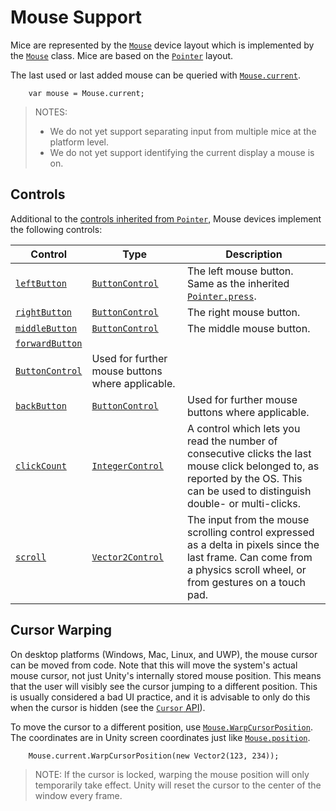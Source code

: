 # Mouse Support

Mice are represented by the [`Mouse`](../api/UnityEngine.InputSystem.Mouse.html) device layout which is implemented by the [`Mouse`](../api/UnityEngine.InputSystem.Mouse.html) class. Mice are based on the [`Pointer`](Pointers.md) layout.

The last used or last added mouse can be queried with [`Mouse.current`](../api/UnityEngine.InputSystem.Mouse.html#UnityEngine_InputSystem_Mouse_current).

```
    var mouse = Mouse.current;
```

>NOTES:
>* We do not yet support separating input from multiple mice at the platform level.
>* We do not yet support identifying the current display a mouse is on.

## Controls

Additional to the [controls inherited from `Pointer`](Pointers.md#controls), Mouse devices implement the following controls:

|Control|Type|Description|
|-------|----|-----------|
|[`leftButton`](../api/UnityEngine.InputSystem.Mouse.html#UnityEngine_InputSystem_Mouse_leftButton)|[`ButtonControl`](../api/UnityEngine.InputSystem.Controls.ButtonControl.html)|The left mouse button. Same as the inherited [`Pointer.press`](../api/UnityEngine.InputSystem.Pointer.html#UnityEngine_InputSystem_Pointer_press).|
|[`rightButton`](../api/UnityEngine.InputSystem.Mouse.html#UnityEngine_InputSystem_Mouse_rightButton)|[`ButtonControl`](../api/UnityEngine.InputSystem.Controls.ButtonControl.html)|The right mouse button.|
|[`middleButton`](../api/UnityEngine.InputSystem.Mouse.html#UnityEngine_InputSystem_Mouse_middleButton)|[`ButtonControl`](../api/UnityEngine.InputSystem.Controls.ButtonControl.html)|The middle mouse button.|
|[`forwardButton`](../api/UnityEngine.InputSystem.Mouse.html#UnityEngine_InputSystem_Mouse_forwardButton)
|[`ButtonControl`](../api/UnityEngine.InputSystem.Controls.ButtonControl.html)|Used for further mouse buttons where applicable.|
|[`backButton`](../api/UnityEngine.InputSystem.Mouse.html#UnityEngine_InputSystem_Mouse_backButton)|[`ButtonControl`](../api/UnityEngine.InputSystem.Controls.ButtonControl.html)|Used for further mouse buttons where applicable.|
|[`clickCount`](../api/UnityEngine.InputSystem.Mouse.html#UnityEngine_InputSystem_Mouse_clickCount)|[`IntegerControl`](../api/UnityEngine.InputSystem.Controls.IntegerControl.html)|A control which lets you read the number of consecutive clicks the last mouse click belonged to, as reported by the OS. This can be used to distinguish double- or multi-clicks.|
|[`scroll`](../api/UnityEngine.InputSystem.Mouse.html#UnityEngine_InputSystem_Mouse_scroll)|[`Vector2Control`](../api/UnityEngine.InputSystem.Controls.Vector2Control.html)|The input from the mouse scrolling control expressed as a delta in pixels since the last frame. Can come from a physics scroll wheel, or from gestures on a touch pad.|


## Cursor Warping

On desktop platforms (Windows, Mac, Linux, and UWP), the mouse cursor can be moved from code. Note that this will move the system's actual mouse cursor, not just Unity's internally stored mouse position. This means that the user will visibly see the cursor jumping to a different position. This is usually considered a bad UI practice, and it is advisable to only do this when the cursor is hidden (see the [`Cursor` API](https://docs.unity3d.com/ScriptReference/Cursor.html)).

To move the cursor to a different position, use [`Mouse.WarpCursorPosition`](../api/UnityEngine.InputSystem.Mouse.html#UnityEngine_InputSystem_Mouse_WarpCursorPosition_Vector2_). The coordinates are in Unity screen coordinates just like [`Mouse.position`](../api/UnityEngine.InputSystem.Pointer.html#UnityEngine_InputSystem_Pointer_position).

```
    Mouse.current.WarpCursorPosition(new Vector2(123, 234));
```

>NOTE: If the cursor is locked, warping the mouse position will only temporarily take effect. Unity will reset the cursor to the center of the window every frame.
